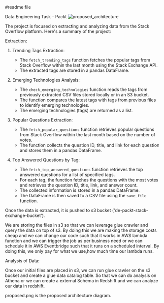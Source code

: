#readme file

Data Engineering Task - Packt
![proposed_architecture](https://github.com/billcates/DE-packt/assets/56115142/f0db63fe-ccc4-46c2-ac22-546eafcce54a)

The project is focused on extracting and analyzing data from the Stack Overflow platform. Here's a summary of the project:

Extraction:

1. Trending Tags Extraction:
   - The `fetch_trending_tags` function fetches the popular tags from Stack Overflow within the last month using the Stack Exchange API.
   - The extracted tags are stored in a pandas DataFrame.

2. Emerging Technologies Analysis:
   - The `check_emerging_technologies` function reads the tags from previously extracted CSV files stored locally or in an S3 bucket.
   - The function compares the latest tags with tags from previous files to identify emerging technologies.
   - The emerging technologies (tags) are returned as a list.

3. Popular Questions Extraction:
   - The `fetch_popular_questions` function retrieves popular questions from Stack Overflow within the last month based on the number of votes.
   - The function collects the question ID, title, and link for each question and stores them in a pandas DataFrame.

4. Top Answered Questions by Tag:
   - The `fetch_top_answered_questions` function retrieves the top answered questions for a list of specified tags.
   - For each tag, the function fetches the questions with the most votes and retrieves the question ID, title, link, and answer count.
   - The collected information is stored in a pandas DataFrame.
   - The DataFrame is then saved to a CSV file using the `save_file` function.

Once the data is extracted, it is pushed to s3 bucket ('de-packt-stack-exchange-bucket').

We are storing the files in s3 so that we can leverage glue crawler and query the data on top of s3.
By doing this we are making the storage costs cheap and we can change our code such that it works in AWS lambda function and we can trigger the job as per business need or we can schedule it in AWS Eventbridge such that it runs on a scheduled interval. By doing this, we only pay for what we use,how much time our lambda runs. 

Analysis of Data:

Once our initial files are placed in s3, we can run glue crawler on the s3 bucket and create a glue data catalog table. So that we can do analysis on Athena or we can create a external Schema in Redshift and we can analyze our data in redshift.

proposed.png is the proposed architecture diagram.

